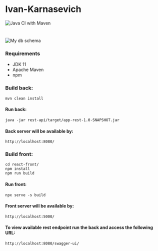 # Ivan-Karnasevich

![Java CI with Maven](https://github.com/Brest-Java-Course-2021/IKarnasevich/workflows/Java%20CI%20with%20Maven/badge.svg)

#

![My db schema](docs/img/DataBase.png)

### Requirements

* JDK 11
* Apache Maven
* npm

### Build back:

```
mvn clean install
```

#### Run back:

```
java -jar rest-api/target/app-rest-1.0-SNAPSHOT.jar
```

#### Back server will be available by:

```
http://localhost:8080/
```

### Build front:

```
cd react-front/
npm install
npm run build
```

#### Run front:

```
npx serve -s build
```

#### Front server will be available by:

```
http://localhost:5000/
```

#### To view available rest endpoint run the back and access the following URL:

```
http://localhost:8080/swagger-ui/
```

